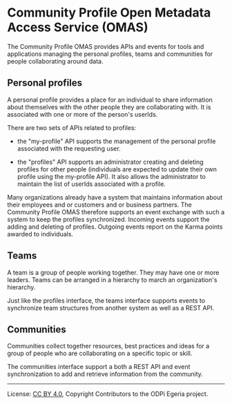 <!-- SPDX-License-Identifier: CC-BY-4.0 -->
<!-- Copyright Contributors to the ODPi Egeria project. -->

# Community Profile Open Metadata Access Service (OMAS)

The Community Profile OMAS provides APIs and events for tools and applications managing
the personal profiles, teams and communities for people collaborating around data.


## Personal profiles

A personal profile provides a place for an individual to share information about themselves
with the other people they are collaborating with.  It is associated with one or more
of the person's userIds.

There are two sets of APIs related to profiles:

* the "my-profile" API supports the management of the personal profile associated
with the requesting user.

* the "profiles" API supports an administrator creating and deleting profiles for other
people (individuals are expected to update their own profile using the my-profile API).
It also allows the administrator to maintain the list of userIds associated with a profile.

Many organizations already have a system that maintains information about their employees
and or customers and or business partners.
The Community Profile OMAS therefore supports an event exchange with such a system
to keep the profiles synchronized.  Incoming events support the adding and deleting of
profiles.  Outgoing events report on the Karma points awarded to individuals.


## Teams

A team is a group of people working together.  They may have one or more leaders.
Teams can be arranged in a hierarchy to march an organization's hierarchy.

Just like the profiles interface, the teams interface supports events to synchronize
team structures from another system as well as a REST API.


## Communities

Communities collect together resources, best practices and ideas for a group of people
who are collaborating on a specific topic or skill.

The communities interface support a both a REST API and event synchronization to
add and retrieve information from the community.



----
License: [CC BY 4.0](https://creativecommons.org/licenses/by/4.0/),
Copyright Contributors to the ODPi Egeria project.

